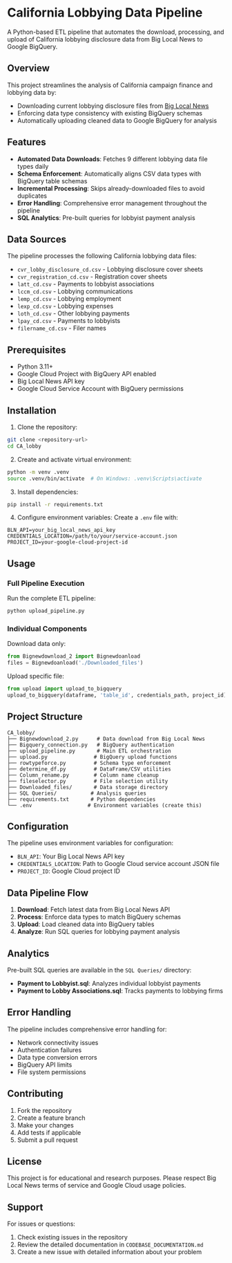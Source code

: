 
# California Lobbying Data Pipeline

A Python-based ETL pipeline that automates the download, processing, and upload of California lobbying disclosure data from Big Local News to Google BigQuery.

## Overview

This project streamlines the analysis of California campaign finance and lobbying data by:
- Downloading current lobbying disclosure files from [Big Local News](https://biglocalnews.org/)
- Enforcing data type consistency with existing BigQuery schemas
- Automatically uploading cleaned data to Google BigQuery for analysis

## Features

- **Automated Data Downloads**: Fetches 9 different lobbying data file types daily
- **Schema Enforcement**: Automatically aligns CSV data types with BigQuery table schemas
- **Incremental Processing**: Skips already-downloaded files to avoid duplicates
- **Error Handling**: Comprehensive error management throughout the pipeline
- **SQL Analytics**: Pre-built queries for lobbyist payment analysis

## Data Sources

The pipeline processes the following California lobbying data files:
- `cvr_lobby_disclosure_cd.csv` - Lobbying disclosure cover sheets
- `cvr_registration_cd.csv` - Registration cover sheets
- `latt_cd.csv` - Payments to lobbyist associations
- `lccm_cd.csv` - Lobbying communications
- `lemp_cd.csv` - Lobbying employment
- `lexp_cd.csv` - Lobbying expenses
- `loth_cd.csv` - Other lobbying payments
- `lpay_cd.csv` - Payments to lobbyists
- `filername_cd.csv` - Filer names

## Prerequisites

- Python 3.11+
- Google Cloud Project with BigQuery API enabled
- Big Local News API key
- Google Cloud Service Account with BigQuery permissions

## Installation

1. Clone the repository:
```bash
git clone <repository-url>
cd CA_lobby
```

2. Create and activate virtual environment:
```bash
python -m venv .venv
source .venv/bin/activate  # On Windows: .venv\Scripts\activate
```

3. Install dependencies:
```bash
pip install -r requirements.txt
```

4. Configure environment variables:
Create a `.env` file with:
```
BLN_API=your_big_local_news_api_key
CREDENTIALS_LOCATION=/path/to/your/service-account.json
PROJECT_ID=your-google-cloud-project-id
```

## Usage

### Full Pipeline Execution
Run the complete ETL pipeline:
```bash
python upload_pipeline.py
```

### Individual Components

Download data only:
```python
from Bignewdownload_2 import Bignewdoanload
files = Bignewdoanload('./Downloaded_files')
```

Upload specific file:
```python
from upload import upload_to_bigquery
upload_to_bigquery(dataframe, 'table_id', credentials_path, project_id)
```

## Project Structure

```
CA_lobby/
├── Bignewdownload_2.py      # Data download from Big Local News
├── Bigquery_connection.py   # BigQuery authentication
├── upload_pipeline.py       # Main ETL orchestration
├── upload.py               # BigQuery upload functions
├── rowtypeforce.py         # Schema type enforcement
├── determine_df.py         # DataFrame/CSV utilities
├── Column_rename.py        # Column name cleanup
├── fileselector.py         # File selection utility
├── Downloaded_files/       # Data storage directory
├── SQL Queries/           # Analysis queries
├── requirements.txt       # Python dependencies
└── .env                  # Environment variables (create this)
```

## Configuration

The pipeline uses environment variables for configuration:
- `BLN_API`: Your Big Local News API key
- `CREDENTIALS_LOCATION`: Path to Google Cloud service account JSON file
- `PROJECT_ID`: Google Cloud project ID

## Data Pipeline Flow

1. **Download**: Fetch latest data from Big Local News API
2. **Process**: Enforce data types to match BigQuery schemas
3. **Upload**: Load cleaned data into BigQuery tables
4. **Analyze**: Run SQL queries for lobbying payment analysis

## Analytics

Pre-built SQL queries are available in the `SQL Queries/` directory:
- **Payment to Lobbyist.sql**: Analyzes individual lobbyist payments
- **Payment to Lobby Associations.sql**: Tracks payments to lobbying firms

## Error Handling

The pipeline includes comprehensive error handling for:
- Network connectivity issues
- Authentication failures
- Data type conversion errors
- BigQuery API limits
- File system permissions

## Contributing

1. Fork the repository
2. Create a feature branch
3. Make your changes
4. Add tests if applicable
5. Submit a pull request

## License

This project is for educational and research purposes. Please respect Big Local News terms of service and Google Cloud usage policies.

## Support

For issues or questions:
1. Check existing issues in the repository
2. Review the detailed documentation in `CODEBASE_DOCUMENTATION.md`
3. Create a new issue with detailed information about your problem